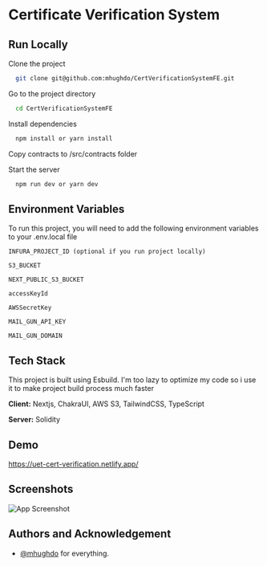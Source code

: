 # Certificate Verification System

## Run Locally

Clone the project

```bash
  git clone git@github.com:mhughdo/CertVerificationSystemFE.git
```

Go to the project directory

```bash
  cd CertVerificationSystemFE
```

Install dependencies

```bash
  npm install or yarn install
```

Copy contracts to /src/contracts folder

Start the server

```bash
  npm run dev or yarn dev
```

## Environment Variables

To run this project, you will need to add the following environment variables to your .env.local file

`INFURA_PROJECT_ID (optional if you run project locally)`

`S3_BUCKET`

`NEXT_PUBLIC_S3_BUCKET`

`accessKeyId`

`AWSSecretKey`

`MAIL_GUN_API_KEY`

`MAIL_GUN_DOMAIN`

## Tech Stack

This project is built using Esbuild. I'm too lazy to optimize my code so i use it to make project build process much
faster

**Client:** Nextjs, ChakraUI, AWS S3, TailwindCSS, TypeScript

**Server:** Solidity

## Demo

https://uet-cert-verification.netlify.app/

## Screenshots

![App Screenshot](https://user-images.githubusercontent.com/15611134/115985552-949f8a00-a5d6-11eb-9918-653f77f915fa.png)

## Authors and Acknowledgement

- [@mhughdo](https://www.github.com/mughdo) for everything.
